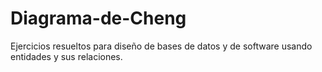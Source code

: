 # Diagrama-de-Cheng
Ejercicios resueltos para diseño de bases de datos y de software usando entidades y sus relaciones.
